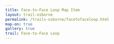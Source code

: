 ```yaml
---
title: Face-to-Face Loop Map Item
layout: trail-osborne
permalink: /trails-osborne/facetofaceloop.html
map-on: true
gallery: true
trail: Face-to-Face Loop
---
```


